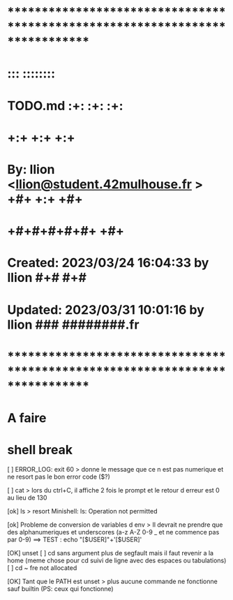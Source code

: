 # **************************************************************************** #
#                                                                              #
#                                                         :::      ::::::::    #
#    TODO.md                                            :+:      :+:    :+:    #
#                                                     +:+ +:+         +:+      #
#    By: llion <llion@student.42mulhouse.fr >       +#+  +:+       +#+         #
#                                                 +#+#+#+#+#+   +#+            #
#    Created: 2023/03/24 16:04:33 by llion             #+#    #+#              #
#    Updated: 2023/03/31 10:01:16 by llion            ###   ########.fr        #
#                                                                              #
# **************************************************************************** #


# A faire

# shell break

[  ]	ERROR_LOG: exit 60 > donne le message que ce n est pas numerique et ne resort pas le bon error code ($?) 

[  ]	cat > lors du ctrl+C, il affiche 2 fois le prompt et le retour d erreur est 0 au lieu de 130 

[ok]	ls <invalide> > resort Minishell: ls: Operation not permitted  

[ok]	Probleme de conversion de variables d env > Il devrait ne prendre que des alphanumeriques et underscores (a-z A-Z 0-9 _ et ne commence pas par 0-9)
==> TEST : echo "[$USER]"+'[$USER]' 

[OK]	unset 
[  ]    cd sans argument plus de segfault mais il faut revenir a la home (meme chose pour cd suivi de ligne avec des espaces ou tabulations)
[  ]    cd ~ fre not allocated    

[OK]	Tant que le PATH est unset > plus aucune commande ne fonctionne sauf builtin (PS: ceux qui fonctionne)

